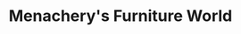 ---
title: "Menachery's Furniture World"
url: /kochi/menacherys-furniture-world/
shop: furniture
---